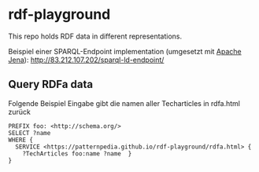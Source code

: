 # rdf-playground
This repo holds RDF data in different representations. 

Beispiel einer SPARQL-Endpoint implementation (umgesetzt mit [Apache Jena](https://jena.apache.org/)): http://83.212.107.202/sparql-ld-endpoint/

## Query RDFa data
Folgende Beispiel Eingabe gibt die namen aller Techarticles in rdfa.html zurück

```
PREFIX foo: <http://schema.org/>
SELECT ?name
WHERE {
  SERVICE <https://patternpedia.github.io/rdf-playground/rdfa.html> {
    ?TechArticles foo:name ?name  }
}
```
